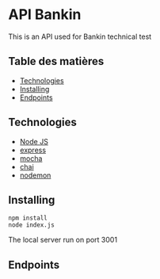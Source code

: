 # API Bankin

This is an API used for Bankin technical test

## Table des matières

- [Technologies](#Technologies)
- [Installing](#Installing)
- [Endpoints](#Endpoints)

## Technologies

- [Node JS](https://nodejs.org/fr/about/)
- [express](https://www.npmjs.com/package/express)
- [mocha](#https://mochajs.org/)
- [chai](https://www.chaijs.com/)
- [nodemon](https://www.npmjs.com/package/nodemon)

## Installing

```
npm install
node index.js
```

The local server run on port 3001

## Endpoints
